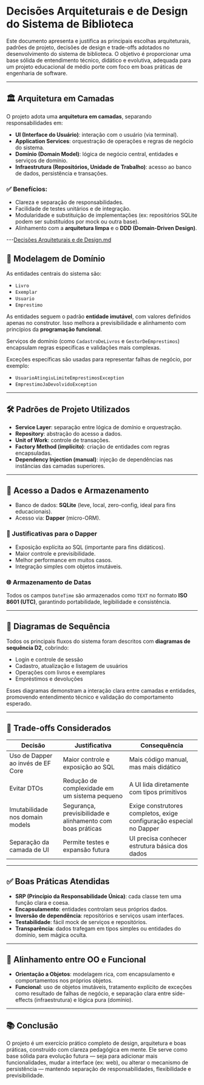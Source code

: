 # Decisões Arquiteturais e de Design do Sistema de Biblioteca

Este documento apresenta e justifica as principais escolhas arquiteturais, padrões de projeto, decisões de design e trade-offs adotados no desenvolvimento do sistema de biblioteca. O objetivo é proporcionar uma base sólida de entendimento técnico, didático e evolutiva, adequada para um projeto educacional de médio porte com foco em boas práticas de engenharia de software.

---

## 🏛️ Arquitetura em Camadas

O projeto adota uma **arquitetura em camadas**, separando responsabilidades em:

- **UI (Interface do Usuário)**: interação com o usuário (via terminal).
- **Application Services**: orquestração de operações e regras de negócio do sistema.
- **Domínio (Domain Model)**: lógica de negócio central, entidades e serviços de domínio.
- **Infraestrutura (Repositórios, Unidade de Trabalho)**: acesso ao banco de dados, persistência e transações.

### ✅ Benefícios:

- Clareza e separação de responsabilidades.
- Facilidade de testes unitários e de integração.
- Modularidade e substituição de implementações (ex: repositórios SQLite podem ser substituídos por mock ou outra base).
- Alinhamento com a **arquitetura limpa** e o **DDD (Domain-Driven Design)**.

---[Decisões Arquiteturais e de Design.md](Decis%F5es%20Arquiteturais%20e%20de%20Design.md)

## 🧱 Modelagem de Domínio

As entidades centrais do sistema são:

- `Livro`
- `Exemplar`
- `Usuario`
- `Emprestimo`

As entidades seguem o padrão **entidade imutável**, com valores definidos apenas no construtor. Isso melhora a previsibilidade e alinhamento com princípios da **programação funcional**.

Serviços de domínio (como `CadastroDeLivros` e `GestorDeEmprestimos`) encapsulam regras específicas e validações mais complexas.

Exceções específicas são usadas para representar falhas de negócio, por exemplo:

- `UsuarioAtingiuLimiteEmprestimosException`
- `EmprestimoJaDevolvidoException`

---

## 🛠️ Padrões de Projeto Utilizados

- **Service Layer**: separação entre lógica de domínio e orquestração.
- **Repository**: abstração do acesso a dados.
- **Unit of Work**: controle de transações.
- **Factory Method (implícito)**: criação de entidades com regras encapsuladas.
- **Dependency Injection (manual)**: injeção de dependências nas instâncias das camadas superiores.

---

## 💾 Acesso a Dados e Armazenamento

- Banco de dados: **SQLite** (leve, local, zero-config, ideal para fins educacionais).
- Acesso via: **Dapper** (micro-ORM).

### 📌 Justificativas para o Dapper

- Exposição explícita ao SQL (importante para fins didáticos).
- Maior controle e previsibilidade.
- Melhor performance em muitos casos.
- Integração simples com objetos imutáveis.

### 🌐 Armazenamento de Datas

Todos os campos `DateTime` são armazenados como `TEXT` no formato **ISO 8601 (UTC)**, garantindo portabilidade, legibilidade e consistência.

---

## 🔁 Diagramas de Sequência

Todos os principais fluxos do sistema foram descritos com **diagramas de sequência D2**, cobrindo:

- Login e controle de sessão
- Cadastro, atualização e listagem de usuários
- Operações com livros e exemplares
- Empréstimos e devoluções

Esses diagramas demonstram a interação clara entre camadas e entidades, promovendo entendimento técnico e validação do comportamento esperado.

---

## 🔄 Trade-offs Considerados

| Decisão | Justificativa | Consequência |
|--------|---------------|--------------|
| Uso de Dapper ao invés de EF Core | Maior controle e exposição ao SQL | Mais código manual, mas mais didático |
| Evitar DTOs | Redução de complexidade em um sistema pequeno | A UI lida diretamente com tipos primitivos |
| Imutabilidade nos domain models | Segurança, previsibilidade e alinhamento com boas práticas | Exige construtores completos, exige configuração especial no Dapper |
| Separação da camada de UI | Permite testes e expansão futura | UI precisa conhecer estrutura básica dos dados |

---

## ✅ Boas Práticas Atendidas

- **SRP (Princípio da Responsabilidade Única)**: cada classe tem uma função clara e coesa.
- **Encapsulamento**: entidades controlam seus próprios dados.
- **Inversão de dependência**: repositórios e serviços usam interfaces.
- **Testabilidade**: fácil mock de serviços e repositórios.
- **Transparência**: dados trafegam em tipos simples ou entidades do domínio, sem mágica oculta.

---

## 🧠 Alinhamento entre OO e Funcional

- **Orientação a Objetos**: modelagem rica, com encapsulamento e comportamentos nos próprios objetos.
- **Funcional**: uso de objetos imutáveis, tratamento explícito de exceções como resultado de falhas de negócio, e separação clara entre side-effects (infraestrutura) e lógica pura (domínio).

---

## 📚 Conclusão

O projeto é um exercício prático completo de design, arquitetura e boas práticas, construído com clareza pedagógica em mente. Ele serve como base sólida para evolução futura — seja para adicionar mais funcionalidades, mudar a interface (ex: web), ou alterar o mecanismo de persistência — mantendo separação de responsabilidades, flexibilidade e previsibilidade.

